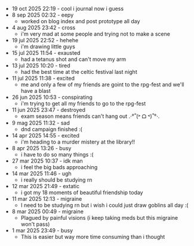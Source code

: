 
- 19 oct 2025 22:19 - cool
    i journal now i guess
- 8 sep 2025 02:32 - eepy
    - worked on blog index and post prototype all day
- 4 aug 2025 23:42 - cross
    - i'm very mad at some people and trying not to make a scene
- 19 jul 2025 22:52 - hehehe
    - i'm drawing little guys
- 15 jul 2025 11:54 - exausted
    - had a tetanus shot and can't move my arm
- 13 jul 2025 10:20 - tired
    - had the best time at the celtic festival last night
- 11 jul 2025 11:38 - excited
    - me and only a few of my friends are goint to the rpg-fest and we'll have a blast
- 26 jun 2025 10:53 - conspirating
    - i'm trying to get all my friends to go to the rpg-fest
- 11 jun 2025 23:47 - destroyed
    - exam season means friends can't hang out .·°՞(˃ ᗝ ˂)՞°·.
- 9 mag 2025 11:32 - sad
    - dnd campaign finished :(
- 14 apr 2025 14:55 - excited
    - i'm heading to a murder mistery at the library!!
- 8 apr 2025 13:26 - busy
    - i have to do so many things :(
- 27 mar 2025 10:37 - idk man
    - i feel the big bads approaching
- 14 mar 2025 11:46 - ugh
    - i really should be studying rn
- 12 mar 2025 21:49 - extatic
    - i got my 18 moments of beautiful friendship today
- 11 mar 2025 12:13 - migraine
    - I need to be studying rn but i wish i could just draw goblins all day :(
- 8 mar 2025 00:49 - migraine 
    - Plagued by painful visions (i keep taking meds but this migraine won't pass)
- 1 mar 2025 23:49 - busy
    - This is easier but way more time consuming than i thought